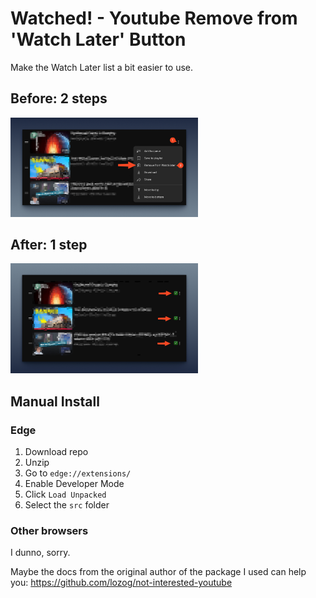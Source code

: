 # Watched! - Youtube Remove from 'Watch Later' Button

Make the Watch Later list a bit easier to use.

## Before: 2 steps

<img src="img/before.png" width=300 />

## After: 1 step

<img src="img/after.png" width=300 />

## Manual Install

### Edge

1. Download repo
2. Unzip
3. Go to `edge://extensions/`
4. Enable Developer Mode
5. Click `Load Unpacked`
6. Select the `src` folder

### Other browsers
I dunno, sorry. 

Maybe the docs from the original author of the package I used can help you:
https://github.com/lozog/not-interested-youtube